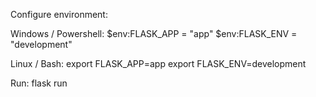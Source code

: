 Configure environment:

Windows / Powershell:
$env:FLASK_APP = "app"
$env:FLASK_ENV = "development"

Linux / Bash:
export FLASK_APP=app
export FLASK_ENV=development

Run:
flask run